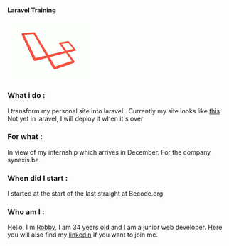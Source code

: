#### Laravel Training 

![Laravel](/resources/assets/img/laravel.gif)

### What i do :

I transform my personal site into laravel .
Currently my site looks like [this](https://delvauxrobby.yj.fr/delvauxrobby.yj.fr/blog/)
Not yet in laravel, I will deploy it when it's over

### For what : 

In view of my internship which arrives in December.
For the company synexis.be

### When did I start :

I started at the start of the last straight at Becode.org

### Who am I :

Hello, I m [Robby](https://github.com/Delvaux1986), I am 34 years old and I am a junior web developer.
Here you will also find my [linkedin]() if you want to join me.

